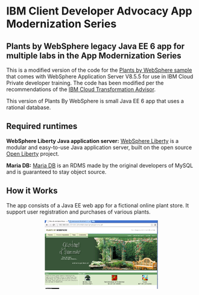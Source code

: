 
# IBM Client Developer Advocacy App Modernization Series

##  Plants by WebSphere legacy Java EE 6  app for multiple labs in the App Modernization Series

This is a modified version of the code for the [Plants by WebSphere sample](https://www.ibm.com/support/knowledgecenter/en/SSAW57_8.5.5/com.ibm.websphere.nd.multiplatform.doc/ae/covr_samples.htmlgithub
  ) that comes with WebSphere Application Server V8.5.5 for use in IBM Cloud Private developer training. The code has been modified per the recommendations of the [IBM Cloud Transformation Advisor](https://www.ibm.com/support/knowledgecenter/en/SSBS6K_3.1.1/featured_applications/transformation_advisor.html).

This version of Plants By WebSphere is small  Java EE 6 app that uses a rational database.

## Required runtimes

**WebSphere Liberty Java application server:**  [WebSphere Liberty](https://developer.ibm.com/wasdev/websphere-liberty/) is a modular and easy-to-use Java application server, built on the open source [Open Liberty](https://openliberty.io/) project.

**Maria DB:** [Maria DB](https://mariadb.org) is an RDMS made by the original developers of MySQL and is guaranteed to stay object source.

## How it Works

The app consists  of a Java EE  web app for a fictional online plant store.  It support user registration and purchases of various plants.  

<p align="center">
  <kbd>
    <img src="images/pbw855.png" width="300" style="1px solid" alt="Plants By WebSphere screenshot">
  </kbd>
</p>
